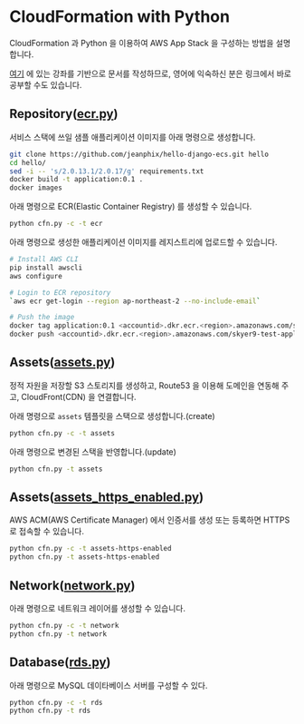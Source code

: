 # CloudFormation with Python

CloudFormation 과 Python 을 이용하여 AWS App Stack 을 구성하는 방법을 설명합니다.

[여기](https://jeanphix.github.io/2016/06/13/howto-cloudformation-ecs/) 에 있는 강좌를 기반으로 문서를 작성하므로, 
영어에 익숙하신 분은 링크에서 바로 공부할 수도 있습니다.

## Repository([ecr.py](templates/ecr.py))

서비스 스택에 쓰일 샘플 애플리케이션 이미지를 아래 명령으로 생성합니다.

```bash
git clone https://github.com/jeanphix/hello-django-ecs.git hello
cd hello/
sed -i -- 's/2.0.13.1/2.0.17/g' requirements.txt
docker build -t application:0.1 .
docker images
```

아래 명령으로 ECR(Elastic Container Registry) 를 생성할 수 있습니다.

```bash
python cfn.py -c -t ecr
```

아래 명령으로 생성한 애플리케이션 이미지를 레지스트리에 업로드할 수 있습니다.

```bash
# Install AWS CLI
pip install awscli
aws configure

# Login to ECR repository
`aws ecr get-login --region ap-northeast-2 --no-include-email`

# Push the image
docker tag application:0.1 <accountid>.dkr.ecr.<region>.amazonaws.com/skyer9-test-application:0.1
docker push <accountid>.dkr.ecr.<region>.amazonaws.com/skyer9-test-application:0.1
```

## Assets([assets.py](templates/assets.py))

정적 자원을 저장할 S3 스토리지를 생성하고, Route53 을 이용해 도메인을 연동해 주고, CloudFront(CDN) 을 연결합니다.

아래 명령으로 `assets` 템플릿을 스택으로 생성합니다.(create)

```bash
python cfn.py -c -t assets
```

아래 명령으로 변경된 스택을 반영합니다.(update)

```bash
python cfn.py -t assets
```

## Assets([assets_https_enabled.py](templates/assets_https_enabled.py))

AWS ACM(AWS Certificate Manager) 에서 인증서를 생성 또는 등록하면 HTTPS 로 접속할 수 있습니다.

```bash
python cfn.py -c -t assets-https-enabled
python cfn.py -t assets-https-enabled
```

## Network([network.py](templates/network.py))

아래 명령으로 네트워크 레이어를 생성할 수 있습니다.

```bash
python cfn.py -c -t network
python cfn.py -t network
```

## Database([rds.py](templates/rds.py))

아래 명령으로 MySQL 데이타베이스 서버를 구성할 수 있다.

```bash
python cfn.py -c -t rds
python cfn.py -t rds
```
